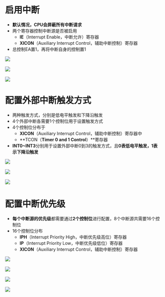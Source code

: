 # 启用中断
- **默认情况，CPU会屏蔽所有中断请求**
- 两个寄存器控制中断源是否被启用
	- **IE**（Interrupt Enable，中断允许）寄存器
	- **XICON**（Auxiliary Interrupt Control，辅助中断控制）寄存器
- 总控制EA置1，再将中断自身的控制置1

![](file:///C:\Users\ADMINI~1\AppData\Local\Temp\ksohtml1528\wps2.jpg) 

![](file:///C:\Users\ADMINI~1\AppData\Local\Temp\ksohtml1528\wps3.jpg) 

![](file:///C:\Users\ADMINI~1\AppData\Local\Temp\ksohtml1528\wps4.jpg)

# 配置外部中断触发方式
- 两种触发方式，分别是低电平触发和下降沿触发
- 4个外部中断各需要1个控制位用于设置触发方式
- 4个控制位分布于
	- **XICON**（Auxiliary Interrupt Control，辅助中断控制）寄存器中
	- **TCON（**Timer 0 and 1 Control**）**寄存器
- **INT0~INT3**分别用于设置外部中断0到3的触发方式，且**0表低电平触发，1表示下降沿触发**

![](file:///C:\Users\ADMINI~1\AppData\Local\Temp\ksohtml1528\wps5.jpg) 

![](file:///C:\Users\ADMINI~1\AppData\Local\Temp\ksohtml1528\wps6.jpg) 

![](file:///C:\Users\ADMINI~1\AppData\Local\Temp\ksohtml1528\wps7.jpg) 

# 配置中断优先级
- **每个中断源的优先级**都需要通过**2个控制位**进行配置，8个中断源共需要16个控制位
- 16个控制位分布
	- **IPH**（Interrupt Priority High，中断优先级高位）寄存器
	- **IP**（Interrupt Priority Low，中断优先级低位）寄存器
	- **XICON**（Auxiliary Interrupt Control，辅助中断控制）寄存器

![](file:///C:\Users\ADMINI~1\AppData\Local\Temp\ksohtml1528\wps8.jpg) 

![](file:///C:\Users\ADMINI~1\AppData\Local\Temp\ksohtml1528\wps9.jpg) 

![](file:///C:\Users\ADMINI~1\AppData\Local\Temp\ksohtml1528\wps10.jpg) 


![](file:///C:\Users\ADMINI~1\AppData\Local\Temp\ksohtml1528\wps11.jpg)